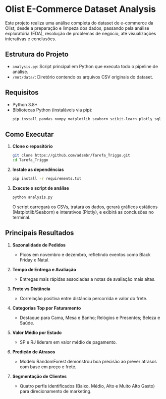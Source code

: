 # Olist E-Commerce Dataset Analysis

Este projeto realiza uma análise completa do dataset de e-commerce da Olist, desde a preparação e limpeza dos dados, passando pela análise exploratória (EDA), resolução de problemas de negócio, até visualizações interativas e conclusões.

## Estrutura do Projeto

- `analysis.py`: Script principal em Python que executa todo o pipeline de análise.
- `/mnt/data/`: Diretório contendo os arquivos CSV originais do dataset.

## Requisitos

- Python 3.8+
- Bibliotecas Python (instaláveis via pip):
  ```bash
  pip install pandas numpy matplotlib seaborn scikit-learn plotly sqlite3
  ```

## Como Executar

1. **Clone o repositório**

   ```bash
   git clone https://github.com/adsmbr/Tarefa_Triggo.git
   cd Tarefa_Triggo
   ```

2. **Instale as dependências**

   ```bash
   pip install -r requirements.txt
   ```

3. **Execute o script de análise**

   ```bash
   python analysis.py
   ```

   O script carregará os CSVs, tratará os dados, gerará gráficos estáticos (Matplotlib/Seaborn) e interativos (Plotly), e exibirá as conclusões no terminal.

## Principais Resultados

1. **Sazonalidade de Pedidos**
   - Picos em novembro e dezembro, refletindo eventos como Black Friday e Natal.

2. **Tempo de Entrega e Avaliação**
   - Entregas mais rápidas associadas a notas de avaliação mais altas.

3. **Frete vs Distância**
   - Correlação positiva entre distância percorrida e valor do frete.

4. **Categorias Top por Faturamento**
   - Destaque para Cama, Mesa e Banho; Relógios e Presentes; Beleza e Saúde.

5. **Valor Médio por Estado**
   - SP e RJ lideram em valor médio de pagamento.

6. **Predição de Atrasos**
   - Modelo RandomForest demonstrou boa precisão ao prever atrasos com base em preço e frete.

7. **Segmentação de Clientes**
   - Quatro perfis identificados (Baixo, Médio, Alto e Muito Alto Gasto) para direcionamento de marketing.
